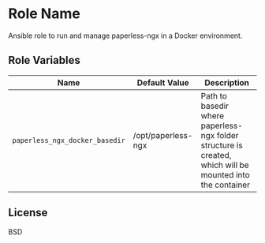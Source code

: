 Role Name
=========

Ansible role to run and manage paperless-ngx in a Docker environment.

Role Variables
--------------
| Name           | Default Value | Description                        |
| -------------- | ------------- | -----------------------------------|
| `paperless_ngx_docker_basedir` | /opt/paperless-ngx | Path to basedir where paperless-ngx folder structure is created, which will be mounted into the container |


License
-------

BSD
